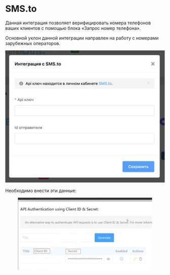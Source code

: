 # SMS.to

Данная интеграция позволяет верифицировать номера телефонов ваших клиентов с помощью блока «Запрос номер телефона».&#x20;

Основной уклон данной интеграции направлен на работу с номерами зарубежных операторов.

![](<../.gitbook/assets/CanLlWFKGSU (1).jpg>)

Необходимо внести эти данные:

<figure><img src="../.gitbook/assets/гит (2).jpg" alt=""><figcaption></figcaption></figure>
